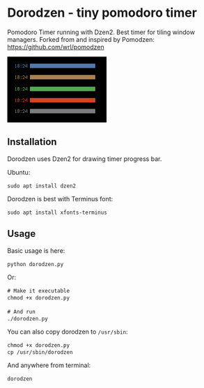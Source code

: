 # Dorodzen - tiny pomodoro timer

Pomodoro Timer running with Dzen2. Best timer for tiling window managers.
Forked from and inspired by Pomodzen: https://github.com/wrl/pomodzen

![Dorodzen screenshot](https://raw.githubusercontent.com/krsnv/dorodzen/master/screenshot.gif)

## Installation

Dorodzen uses Dzen2 for drawing timer progress bar.

Ubuntu:
```
sudo apt install dzen2
```

Dorodzen is best with Terminus font:

```
sudo apt install xfonts-terminus
```

## Usage

Basic usage is here:

```
python dorodzen.py
```

Or:

```
# Make it executable
chmod +x dorodzen.py

# And run
./dorodzen.py

```

You can also copy dorodzen to `/usr/sbin`:

```
chmod +x dorodzen.py
cp /usr/sbin/dorodzen
```

And anywhere from terminal:

```
dorodzen
```
